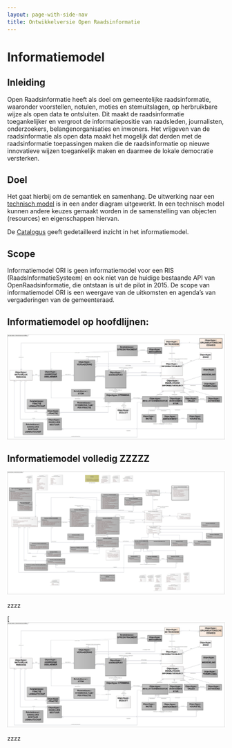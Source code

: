 ```yaml
---
layout: page-with-side-nav
title: Ontwikkelversie Open Raadsinformatie
---
```


# Informatiemodel

## Inleiding
Open Raadsinformatie heeft als doel om gemeentelijke raadsinformatie, waaronder voorstellen, notulen, moties en stemuitslagen, op herbruikbare wijze als open data te ontsluiten. Dit maakt de raadsinformatie toegankelijker en vergroot de informatiepositie van raadsleden, journalisten, onderzoekers, belangenorganisaties en inwoners. Het vrijgeven van de raadsinformatie als open data maakt het mogelijk dat derden met de raadsinformatie toepassingen maken die de raadsinformatie op nieuwe innovatieve wijzen toegankelijk maken en daarmee de lokale democratie versterken.  

## Doel

Het gaat hierbij om de semantiek en samenhang. De uitwerking naar een [technisch model](./Uitwisselingsmodel.md) is in een ander diagram uitgewerkt. In een technisch model kunnen andere keuzes gemaakt worden in de samenstelling van objecten (resources) en eigenschappen hiervan.

De [Catalogus](./Catalogus03-2021.html) geeft gedetailleerd inzicht in het informatiemodel.
## Scope

Informatiemodel ORI is geen informatiemodel voor een RIS (RaadsInformatieSysteem) en ook niet van de huidige bestaande API van OpenRaadsinformatie, die ontstaan is uit de pilot in 2015. De scope van informatiemodel ORI is een weergave van de uitkomsten en agenda’s van vergaderingen van de gemeenteraad.

## Informatiemodel op hoofdlijnen:

[![Informatiemodel op hoofdlijnen Open Raadsinformatie](./Open%20Raads-%20en%20StatenInformatie%20op%20hoofdlijnen.jpg)](https://github.com/VNG-Realisatie/ODS-Open-Raadsinformatie/blob/master/docs/Open%20Raads-%20en%20StatenInformatie%20op%20hoofdlijnen.jpg)

## Informatiemodel volledig ZZZZZ

[![Informatiemodel volledig Open Raadsinformatie](./Open%20Raads-%20en%20StatenInformatie%20volledig.jpg)](https://github.com/VNG-Realisatie/ODS-Open-Raadsinformatie/blob/master/docs/Open%20Raads-%20en%20StatenInformatie%20volledig.jpg)

zzzz

[![Informatiemodel volledig Open Raadsinformatie](https://raw.githubusercontent.com/VNG-Realisatie/ODS-Open-Raadsinformatie/IM-vervangen/docs/Open%20Raads-%20en%20StatenInformatie%20op%20hoofdlijnen.jpg)

zzzz


